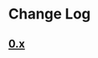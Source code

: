 # Change Log

## [0.x]

[0.x]: https://github.com/sounisi5011/semver-range-intersect/compare/v0.0.0...HEAD
